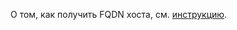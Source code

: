 О том, как получить FQDN хоста, см. [инструкцию](../../../managed-mysql/operations/connect.md#fqdn).

